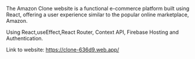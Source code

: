 The Amazon Clone website is a functional e-commerce platform built using React, offering a user experience similar to the popular online marketplace, Amazon.

Using React,useEffect,React Router, Context API, Firebase Hosting and Authentication.

Link to website: https://clone-636d9.web.app/
